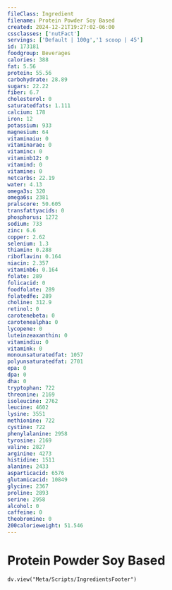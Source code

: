 ```yaml
---
fileClass: Ingredient
filename: Protein Powder Soy Based
created: 2024-12-21T19:27:02-06:00
cssclasses: ['nutFact']
servings: ['Default | 100g','1 scoop | 45']
id: 173181
foodgroup: Beverages
calories: 388
fat: 5.56
protein: 55.56
carbohydrate: 28.89
sugars: 22.22
fiber: 6.7
cholesterol: 0
saturatedfats: 1.111
calcium: 178
iron: 12
potassium: 933
magnesium: 64
vitaminaiu: 0
vitaminarae: 0
vitaminc: 0
vitaminb12: 0
vitamind: 0
vitamine: 0
netcarbs: 22.19
water: 4.13
omega3s: 320
omega6s: 2381
pralscore: 50.605
transfattyacids: 0
phosphorus: 1272
sodium: 733
zinc: 6.6
copper: 2.62
selenium: 1.3
thiamin: 0.288
riboflavin: 0.164
niacin: 2.357
vitaminb6: 0.164
folate: 289
folicacid: 0
foodfolate: 289
folatedfe: 289
choline: 312.9
retinol: 0
carotenebeta: 0
carotenealpha: 0
lycopene: 0
luteinzeaxanthin: 0
vitamindiu: 0
vitamink: 0
monounsaturatedfat: 1057
polyunsaturatedfat: 2701
epa: 0
dpa: 0
dha: 0
tryptophan: 722
threonine: 2169
isoleucine: 2762
leucine: 4602
lysine: 3551
methionine: 722
cystine: 722
phenylalanine: 2958
tyrosine: 2169
valine: 2827
arginine: 4273
histidine: 1511
alanine: 2433
asparticacid: 6576
glutamicacid: 10849
glycine: 2367
proline: 2893
serine: 2958
alcohol: 0
caffeine: 0
theobromine: 0
200calorieweight: 51.546
---
```


# Protein Powder Soy Based

```dataviewjs
dv.view("Meta/Scripts/IngredientsFooter")
```
